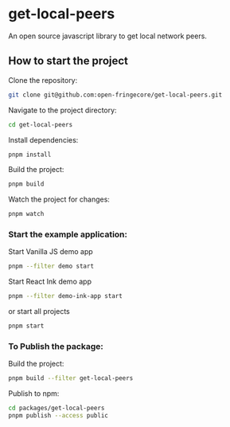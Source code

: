 # get-local-peers

An open source javascript library to get local network peers.

## How to start the project

Clone the repository:

```sh
git clone git@github.com:open-fringecore/get-local-peers.git
```

Navigate to the project directory:

```sh
cd get-local-peers
```

Install dependencies:

```sh
pnpm install
```

Build the project:

```sh
pnpm build
```

Watch the project for changes:

```sh
pnpm watch
```

### Start the example application:

Start Vanilla JS demo app
```sh
pnpm --filter demo start
```
Start React Ink demo app
```sh
pnpm --filter demo-ink-app start
```
or start all projects
```sh
pnpm start
```


### To Publish the package:
Build the project:

```sh
pnpm build --filter get-local-peers
```
Publish to npm:

```sh
cd packages/get-local-peers
pnpm publish --access public
```